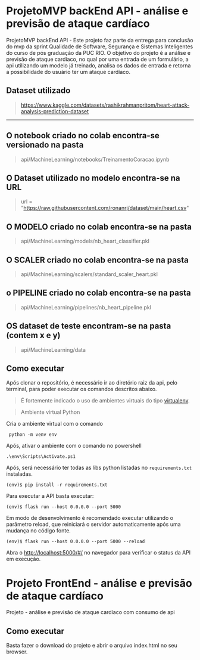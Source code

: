 # ProjetoMVP backEnd API - análise e previsão de ataque cardíaco
ProjetoMVP backEnd API - Este projeto faz parte da entrega para conclusão do mvp da sprint Qualidade de Software, Segurança e Sistemas Inteligentes do curso de pós graduação da PUC RIO. O objetivo do projeto é a análise e previsão de ataque cardíaco, no qual por uma entrada de um formulário, a api utilizando um modelo já treinado, analisa os dados de entrada e  retorna a possibilidade do usuário ter um ataque cardíaco.

##  Dataset utilizado

> https://www.kaggle.com/datasets/rashikrahmanpritom/heart-attack-analysis-prediction-dataset
---
## O notebook criado no colab encontra-se versionado na pasta
> api/MachineLearning/notebooks/TreinamentoCoracao.ipynb

## O Dataset utilizado no modelo encontra-se na URL
> url = "https://raw.githubusercontent.com/ronanrj/dataset/main/heart.csv"

## O MODELO criado no colab encontra-se na pasta
> api/MachineLearning/models/nb_heart_classifier.pkl

## O SCALER criado no colab encontra-se na pasta 
> api/MachineLearning/scalers/standard_scaler_heart.pkl

## o PIPELINE criado no colab encontra-se na pasta
> api/MachineLearning/pipelines/nb_heart_pipeline.pkl

## OS dataset de teste encontram-se na pasta (contem x e y)
> api/MachineLearning/data


## Como executar 

Após clonar o repositório, é necessário ir ao diretório raiz da api, pelo terminal, para poder executar os comandos descritos abaixo.

> É fortemente indicado o uso de ambientes virtuais do tipo [virtualenv](https://virtualenv.pypa.io/en/latest/installation.html).

> Ambiente virtual Python

Cria o ambiente virtual com o comando
```
 python -m venv env
```

Após, ativar o ambiente com o comando no powershell
```
.\env\Scripts\Activate.ps1
```

Após, será necessário ter todas as libs python listadas no `requirements.txt` instaladas.

```
(env)$ pip install -r requirements.txt
```

Para executar a API  basta executar:

```
(env)$ flask run --host 0.0.0.0 --port 5000
```

Em modo de desenvolvimento é recomendado executar utilizando o parâmetro reload, que reiniciará o servidor
automaticamente após uma mudança no código fonte. 

```
(env)$ flask run --host 0.0.0.0 --port 5000 --reload
```

Abra o [http://localhost:5000/#/](http://localhost:5000/#/) no navegador para verificar o status da API em execução.

# Projeto FrontEnd - análise e previsão de ataque cardíaco

Projeto - análise e previsão de ataque cardíaco com consumo de api

## Como executar

Basta fazer o download do projeto e abrir o arquivo index.html no seu browser.

